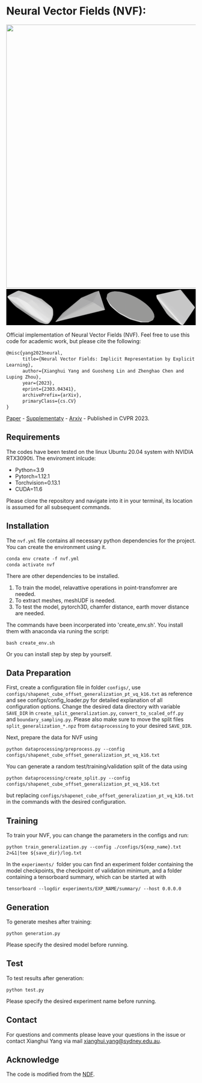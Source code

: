 # Neural Vector Fields (NVF):
<img src="./vis/reconstruction_black.gif" data-canonical-src="./vis/reconstruction_black.gif" width="1200" height="700" />
<img src="./vis/deform.gif" data-canonical-src="./vis/reconstruction_black.gif"/>

Official implementation of Neural Vector Fields (NVF). Feel free to use this code for academic work, but please cite the following:
```
@misc{yang2023neural,
      title={Neural Vector Fields: Implicit Representation by Explicit Learning}, 
      author={Xianghui Yang and Guosheng Lin and Zhenghao Chen and Luping Zhou},
      year={2023},
      eprint={2303.04341},
      archivePrefix={arXiv},
      primaryClass={cs.CV}
}
```
[Paper]() -
[Supplementaty]() -
[Arxiv](https://arxiv.org/abs/2303.04341) -
Published in CVPR 2023.

## Requirements
The codes have been tested on the linux Ubuntu 20.04 system with NVIDIA RTX3090ti. The enviroment inlcude:
* Python=3.9
* Pytorch=1.12.1
* Torchvision=0.13.1
* CUDA=11.6
  
Please clone the repository and navigate into it in your terminal, its location is assumed for all subsequent commands.

## Installation
The `nvf.yml` file contains all necessary python dependencies for the project. You can create the environment using it. 
```
conda env create -f nvf.yml
conda activate nvf
```
There are other dependencies to be installed.

1. To train the model, relavattive operations in point-transfomrer are needed. 
2. To extract meshes, meshUDF is needed. 
3. To test the model, pytorch3D, chamfer distance, earth mover distance are needed. 

The commands have been incorperated into 'create_env.sh'. You install them with anaconda via runing the script:
```
bash create_env.sh
```
Or you can install step by step by yourself.

## Data Preparation
First, create a configuration file in folder `configs/`, use `configs/shapenet_cube_offset_generalization_pt_vq_k16.txt` as reference and see configs/config_loader.py for detailed explanation of all configuration options. Change the desired data directory with variable `SAVE_DIR` in `create_split_generalization.py`, `convert_to_scaled_off.py ` and `boundary_sampling.py`. Please also make sure to move the split files `split_generalization_*.npz` from `dataprocessing` to your desired `SAVE_DIR`.

Next, prepare the data for NVF using
```
python dataprocessing/preprocess.py --config configs/shapenet_cube_offset_generalization_pt_vq_k16.txt
```
You can generate a random test/training/validation split of the data using
```
python dataprocessing/create_split.py --config configs/shapenet_cube_offset_generalization_pt_vq_k16.txt
```
but replacing `configs/shapenet_cube_offset_generalization_pt_vq_k16.txt` in the commands with the desired configuration.

## Training
To train your NVF, you can change the parameters in the configs and run:
```
python train_generalization.py --config ./configs/${exp_name}.txt 2>&1|tee ${save_dir}/log.txt
```
In the `experiments/ `folder you can find an experiment folder containing the model checkpoints, the checkpoint of validation minimum, and a folder containing a tensorboard summary, which can be started at with
```
tensorboard --logdir experiments/EXP_NAME/summary/ --host 0.0.0.0
```
## Generation
To generate meshes after training:
```
python generation.py
```
Please specify the desired model before running.
## Test
To test results after generation:
```
python test.py
```
Please specify the desired experiment name before running.

## Contact
For questions and comments please leave your questions in the issue or contact Xianghui Yang via mail xianghui.yang@sydney.edu.au.

## Acknowledge
The code is modified from the [NDF](https://github.com/jchibane/ndf).

